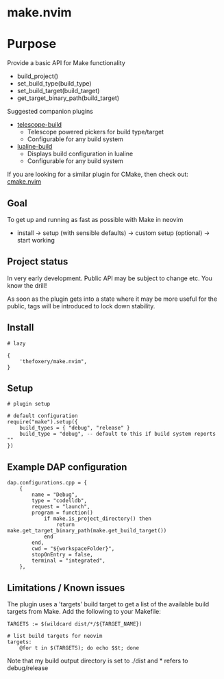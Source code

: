 
# make.nvim

# Purpose

Provide a basic API for Make functionality
- build_project()
- set_build_type(build_type)
- set_build_target(build_target)
- get_target_binary_path(build_target)

Suggested companion plugins
- [telescope-build](https://github.com/thefoxery/telescope-build.nvim)
    - Telescope powered pickers for build type/target
    - Configurable for any build system
- [lualine-build](https://github.com/thefoxery/lualine-build.nvim)
    - Displays build configuration in lualine
    - Configurable for any build system

If you are looking for a similar plugin for CMake, then check out: [cmake.nvim](https://github.com/thefoxery/cmake.nvim)

## Goal

To get up and running as fast as possible with Make in neovim
- install -> setup (with sensible defaults) -> custom setup (optional) -> start working

## Project status

In very early development. Public API may be subject to change etc. You know the drill!

As soon as the plugin gets into a state where it may be more useful for the public, tags will
be introduced to lock down stability.

## Install

```
# lazy

{
    'thefoxery/make.nvim",
}
```

## Setup

```
# plugin setup

# default configuration
require("make").setup({
    build_types = { "debug", "release" }
    build_type = "debug", -- default to this if build system reports ""
})
```

## Example DAP configuration

```
dap.configurations.cpp = {
    {
        name = "Debug",
        type = "codelldb",
        request = "launch",
        program = function()
            if make.is_project_directory() then
                return make.get_target_binary_path(make.get_build_target())
            end
        end,
        cwd = "${workspaceFolder}",
        stopOnEntry = false,
        terminal = "integrated",
    },
```

## Limitations / Known issues

The plugin uses a 'targets' build target to get a list of the available build targets from Make.
Add the following to your Makefile:

```
TARGETS := $(wildcard dist/*/${TARGET_NAME})

# list build targets for neovim
targets:
	@for t in $(TARGETS); do echo $$t; done
```

Note that my build output directory is set to ./dist and * refers to debug/release

